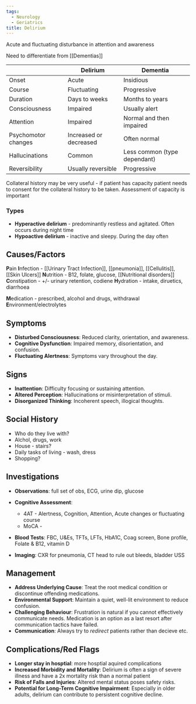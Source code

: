 ```yaml
---
tags:
  - Neurology
  - Geriatrics
title: Delirium
---
```


Acute and fluctuating disturbance in attention and awareness

Need to differentiate from [[Dementias]]

|                     | Delirium               | Dementia                     |
| ------------------- | ---------------------- | ---------------------------- |
| Onset               | Acute                  | Insidious                    |
| Course              | Fluctuating            | Progressive                  |
| Duration            | Days to weeks          | Months to years              |
| Consciousness       | Impaired               | Usually alert                |
| Attention           | Impaired               | Normal and then impaired     |
| Psychomotor changes | Increased or decreased | Often normal                 |
| Hallucinations      | Common                 | Less common (type dependant) |
| Reversibility       | Usually reversible     | Progressive                  |

Collateral history may be very useful - if patient has capacity patient needs to consent for the collateral history to be taken.
Assessment of capacity is important 

### Types

- **Hyperactive delirium** - predominantly restless and agitated. Often occurs during night time
- **Hypoactive delirium** - inactive and sleepy. During the day often

## Causes/Factors

**P**ain
**I**nfection - [[Urinary Tract Infection]], [[pneumonia]], [[Cellulitis]], [[Skin Ulcers]]
**N**utrition - B12, folate, glucose, [[Nutritional disorders]]
**C**onstipation - +/- urinary retention, codiene
**H**ydration - intake, diruetics, diarrhoea


**M**edication - prescribed, alcohol and drugs, withdrawal
**E**nvironment/electrolytes

## Symptoms

- **Disturbed Consciousness**: Reduced clarity, orientation, and awareness.
- **Cognitive Dysfunction**: Impaired memory, disorientation, and confusion.
- **Fluctuating Alertness**: Symptoms vary throughout the day.

## Signs

- **Inattention**: Difficulty focusing or sustaining attention.
- **Altered Perception**: Hallucinations or misinterpretation of stimuli.
- **Disorganized Thinking**: Incoherent speech, illogical thoughts.

## Social History

- Who do they live with?
- Alchol, drugs, work
- House - stairs?
- Daily tasks of living - wash, dress
- Shopping?

## Investigations

- **Observations**: full set of obs, ECG, urine dip, glucose
- **Cognitive Assessment**:
	- 4AT - Alertness, Cognition, Attention, Acute changes or fluctuating course
	- MoCA - 


- **Blood Tests**: FBC, U&Es, TFTs, LFTs, HbA1C, Coag screen, Bone profile, Folate & B12, vitamin D
- **Imaging**: CXR for pneumonia, CT head to rule out bleeds, bladder USS 

## Management

- **Address Underlying Cause**: Treat the root medical condition or discontinue offending medications.
- **Environmental Support**: Maintain a quiet, well-lit environment to reduce confusion.
- **Challenging Behaviour**: Frustration is natural if you cannot effectively communicate needs. Medication is an option as a last resort after communication tactics have failed. 
- **Communication**: Always try to *redirect* patients rather than decieve etc. 

## Complications/Red Flags

- **Longer stay in hosptial**: more hosptial aquired complications 
- **Increased Morbidity and Mortality**: Delirium is often a sign of severe illness and have a 2x mortality risk than a normal patient 
- **Risk of Falls and Injuries**: Altered mental status poses safety risks.
- **Potential for Long-Term Cognitive Impairment**: Especially in older adults, delirium can contribute to persistent cognitive decline.
